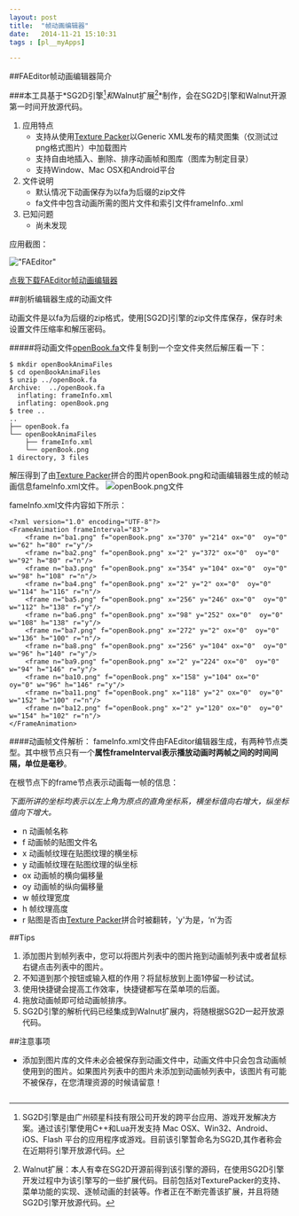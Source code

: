 ```yaml
---
layout: post
title:  "帧动画编辑器"
date:   2014-11-21 15:10:31
tags : [pl__myApps]

---
```

##FAEditor帧动画编辑器简介

###本工具基于*SG2D引擎[^1]*和*Walnut扩展[^2]*制作，会在SG2D引擎和Walnut开源第一时间开放源代码。

[^1]:SG2D引擎是由广州硕星科技有限公司开发的跨平台应用、游戏开发解决方案。通过该引擎使用C++和Lua开发支持 Mac OSX、Win32、Android、iOS、Flash 平台的应用程序或游戏。目前该引擎暂命名为SG2D,其作者称会在近期将引擎开放源代码。

[^2]:Walnut扩展：本人有幸在SG2D开源前得到该引擎的源码，在使用SG2D引擎开发过程中为该引擎写的一些扩展代码。目前包括对TexturePacker的支持、菜单功能的实现、逐帧动画的封装等。作者正在不断完善该扩展，并且将随SG2D引擎开放源代码。


1. 应用特点
    - 支持从使用[Texture Packer]以Generic XML发布的精灵图集（仅测试过png格式图片）中加载图片
    - 支持自由地插入、删除、排序动画帧和图库（图库为制定目录）
    - 支持Window、Mac OSX和Android平台
2. 文件说明
    - 默认情况下动画保存为以fa为后缀的zip文件
    - fa文件中包含动画所需的图片文件和索引文件frameInfo..xml
3. 已知问题
    - 尚未发现
    
应用截图：

!["FAEditor"](http://geequlim.qiniudn.com/img_FAEditorScreenShort1.png)

[Texture Packer]:https://www.codeandweb.com/texturepacker

[点我下载FAEditor帧动画编辑器](http://pan.baidu.com/s/1qW3B6LQ)

##剖析编辑器生成的动画文件

动画文件是以fa为后缀的zip格式，使用[SG2D]引擎的zip文件库保存，保存时未设置文件压缩率和解压密码。

[openBook.fa]:http://geequlim.qiniudn.com/file_openBook.fa "点击下载"

#####将动画文件[openBook.fa]文件复制到一个空文件夹然后解压看一下：

    $ mkdir openBookAnimaFiles
    $ cd openBookAnimaFiles
    $ unzip ../openBook.fa 
    Archive:  ../openBook.fa
      inflating: frameInfo.xml           
      inflating: openBook.png            
    $ tree ..
    ..
    ├── openBook.fa
    └── openBookAnimaFiles
        ├── frameInfo.xml
        └── openBook.png
    1 directory, 3 files

解压得到了由[Texture Packer]拼合的图片openBook.png和动画编辑器生成的帧动画信息fameInfo.xml文件。
![openBook.png文件](http://geequlim.qiniudn.com/img_openBook.png)

fameInfo.xml文件内容如下所示：

    <?xml version="1.0" encoding="UTF-8"?>
    <FrameAnimation frameInterval="83">
    	<frame n="ba1.png" f="openBook.png" x="370" y="214" ox="0"  oy="0" w="62" h="80" r="y"/>
    	<frame n="ba2.png" f="openBook.png" x="2" y="372" ox="0"  oy="0" w="92" h="80" r="n"/>
    	<frame n="ba3.png" f="openBook.png" x="354" y="104" ox="0"  oy="0" w="98" h="108" r="n"/>
    	<frame n="ba4.png" f="openBook.png" x="2" y="2" ox="0"  oy="0" w="114" h="116" r="n"/>
    	<frame n="ba5.png" f="openBook.png" x="256" y="246" ox="0"  oy="0" w="112" h="138" r="y"/>
    	<frame n="ba6.png" f="openBook.png" x="98" y="252" ox="0"  oy="0" w="108" h="138" r="y"/>
    	<frame n="ba7.png" f="openBook.png" x="272" y="2" ox="0"  oy="0" w="136" h="100" r="n"/>
    	<frame n="ba8.png" f="openBook.png" x="256" y="104" ox="0"  oy="0" w="96" h="140" r="y"/>
    	<frame n="ba9.png" f="openBook.png" x="2" y="224" ox="0"  oy="0" w="94" h="146" r="y"/>
    	<frame n="ba10.png" f="openBook.png" x="158" y="104" ox="0"  oy="0" w="96" h="146" r="y"/>
    	<frame n="ba11.png" f="openBook.png" x="118" y="2" ox="0"  oy="0" w="152" h="100" r="n"/>
    	<frame n="ba12.png" f="openBook.png" x="2" y="120" ox="0"  oy="0" w="154" h="102" r="n"/>
    </FrameAnimation>

####动画帧文件解析：
fameInfo.xml文件由FAEditor编辑器生成，有两种节点类型。其中根节点只有一个**属性frameInterval表示播放动画时两帧之间的时间间隔，单位是毫秒**。

在根节点下的frame节点表示动画每一帧的信息：

*下面所讲的坐标均表示以左上角为原点的直角坐标系，横坐标值向右增大，纵坐标值向下增大。*

* n 动画帧名称
* f 动画帧的贴图文件名
* x 动画帧纹理在贴图纹理的横坐标
* y 动画帧纹理在贴图纹理的纵坐标
* ox 动画帧的横向偏移量
* oy 动画帧的纵向偏移量
* w 帧纹理宽度
* h 帧纹理高度
* r 贴图是否由[Texture Packer]拼合时被翻转，'y'为是，‘n’为否


##Tips
1. 添加图片到帧列表中，您可以将图片列表中的图片拖到动画帧列表中或者鼠标右键点击列表中的图片。
2. 不知道到那个按钮或输入框的作用？将鼠标放到上面1停留一秒试试。
3. 使用快捷键会提高工作效率，快捷键都写在菜单项的后面。
4. 拖放动画帧即可给动画帧排序。
5. SG2D引擎的解析代码已经集成到Walnut扩展内，将随根据SG2D一起开放源代码。

##注意事项
* 添加到图片库的文件未必会被保存到动画文件中，动画文件中只会包含动画帧使用到的图片。如果图片列表中的图片未添加到动画帧列表中，该图片有可能不被保存，在您清理资源的时候请留意！

~~~~~~~~~~~~~~~~~~~~~~~~~~~~~~~~~~~~~~~~~~~~